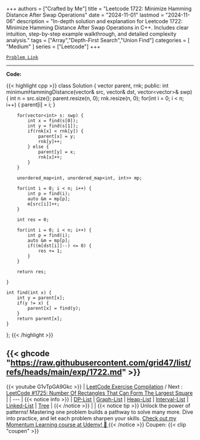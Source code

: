 
+++
authors = ["Crafted by Me"]
title = "Leetcode 1722: Minimize Hamming Distance After Swap Operations"
date = "2024-11-01"
lastmod = "2024-11-06"
description = "In-depth solution and explanation for Leetcode 1722: Minimize Hamming Distance After Swap Operations in C++. Includes clear intuition, step-by-step example walkthrough, and detailed complexity analysis."
tags = ["Array","Depth-First Search","Union Find"]
categories = [
    "Medium"
]
series = ["Leetcode"]
+++



[`Problem Link`](https://leetcode.com/problems/minimize-hamming-distance-after-swap-operations/description/)

---
**Code:**

{{< highlight cpp >}}
class Solution {
    vector<int> parent, rnk;
public:
    int minimumHammingDistance(vector<int>& src, vector<int>& dst, vector<vector<int>>& swp) {
        int n = src.size();
        parent.resize(n, 0);
        rnk.resize(n, 0);
        for(int i = 0; i < n; i++) {
            parent[i] = i;
        }

        for(vector<int> s: swp) {
            int x = find(s[0]);
            int y = find(s[1]);
            if(rnk[x] < rnk[y]) {
                parent[x] = y;
                rnk[y]++;
            } else {
                parent[y] = x;
                rnk[x]++;                
            }
        }
        
        unordered_map<int, unordered_map<int, int>> mp;
        
        for(int i = 0; i < n; i++) {
            int p = find(i);
            auto &m = mp[p];
            m[src[i]]++;
        }
        
        int res = 0;
        
        for(int i = 0; i < n; i++) {
            int p = find(i);
            auto &m = mp[p];
            if((m[dst[i]]--) <= 0) {
                res += 1;
            }
        }
        
        return res;
        
    }
    
    int find(int x) {
        int y = parent[x];
        if(y != x) {
            parent[x] = find(y);
        }
        return parent[x];
    }
};
{{< /highlight >}}

{{< ghcode "https://raw.githubusercontent.com/grid47/list/refs/heads/main/exp/1722.md" >}}
---
{{< youtube G1vTpGA9Gkc >}}
| [LeetCode Exercise Compilation](https://grid47.xyz/leetcode/) / Next : [LeetCode #1725: Number Of Rectangles That Can Form The Largest Square](https://grid47.xyz/posts/leetcode_1725) |
| --- |
{{< notice info >}}
| [DP-List](https://grid47.xyz/lists/dp/) | [Graph-List](https://grid47.xyz/lists/graph/) | [Heap-List](https://grid47.xyz/lists/heap/) | [Interval-List](https://grid47.xyz/lists/interval/) | [Linked-List](https://grid47.xyz/lists/ll/) | [Tree](https://grid47.xyz/lists/tree/) |
{{< /notice >}}
| |
{{< notice tip >}}
Unlock the power of patterns! Mastering one problem builds a pathway to solve many more. Dive into practice, and let each problem sharpen your skills. [Check out my Momentum Learning course at Udemy! 🚀 ](https://www.udemy.com/course/algorithms-and-data-structures-in-cpp/)
{{< /notice >}}
Coupen: {{< clip "coupen" >}}
